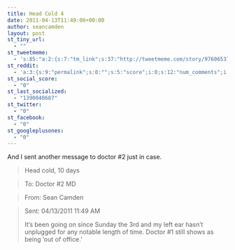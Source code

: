 ```yaml
---
title: Head Cold 4
date: 2011-04-13T11:49:08+00:00
author: seancamden
layout: post
st_tiny_url:
  - ""
st_tweetmeme:
  - 's:85:"a:2:{s:7:"tm_link";s:37:"http://tweetmeme.com/story/9760653700";s:9:"url_count";i:0;}";'
st_reddit:
  - 'a:3:{s:9:"permalink";s:0:"";s:5:"score";i:0;s:12:"num_comments";i:0;}'
st_social_score:
  - "0"
st_last_socialized:
  - "1390040687"
st_twitter:
  - "0"
st_facebook:
  - "0"
st_googleplusones:
  - "0"
---
```

And I sent another message to doctor #2 just in case.

> Head cold, 10 days
  
> To: Doctor #2 MD
  
> From: Sean Camden
  
> Sent: 04/13/2011 11:49 AM
> 
> It&#8217;s been going on since Sunday the 3rd and my left ear hasn&#8217;t unplugged for any notable length of time. Doctor #1 still shows as being &#8216;out of office.&#8217;